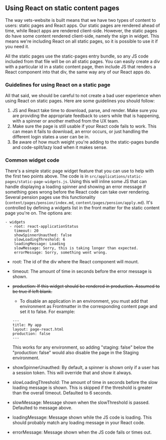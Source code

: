 ## Using React on static content pages

The way vets-website is built means that we have two types of content to users: static pages and React apps. Our static pages are rendered ahead of time, while React apps are rendered client-side. However, the static pages do have some content rendered client-side, namely the sign in widget. This means we're including React on all static pages, so it is possible to use it if you need it.

All the static pages use the static-pages entry bundle, so any JS code included from that file will be on all static pages. You can easily create a div with a particular id in a static content page, then include JS that renders a React component into that div, the same way any of our React apps do.

### Guidelines for using React on a static page

All that said, we should be careful to not create a bad user experience when using React on static pages. Here are some guidelines you should follow:

1. JS and React take time to download, parse, and render. Make sure you are providing the appropriate feedback to users while that is happening, with a spinner or another method from the UX team.
2. Make sure the page is still usable if your React code fails to work. This can mean it fails to download, an error occurs, or just handling the different login states a user can be in.
3. Be aware of how much weight you're adding to the static-pages bundle and code-split/lazy load when it makes sense.

### Common widget code

There's a simple static page widget feature that you can use to help with the first two points above. The code is in `src/applications/static-pages/static-page-widgets.js`. Using this will inline some JS that can handle displaying a loading spinner and showing an error message if something goes wrong before the React code can take over rendering. Several pension pages use this functionality (`content/pages/pension/index.md`, `content/pages/pension/apply.md`). It's controlled by defining a widgets list in the front matter for the static content page you're on. The options are:

```
- widgets
  - root: react-applicationStatus
    timeout: 20
    showSpinnerUnauthed: false
    slowLoadingThreshold: 6
    loadingMessage: Loading
    slowMessage: Sorry, this is taking longer than expected.
    errorMessage: Sorry, something went wrong.
```

- root: The id of the div where the React component will mount.
- timeout: The amount of time in seconds before the error message is shown.
- ~~production: If this widget should be rendered in production. Assumed to be true if left blank.~~
    - To disable an application in an environment, you must add that environment as Frontmatter in the corresponding content page and set it to false. For example:

    ````
    ---
    title: My app
    layout: page-react.html
    production: false
    ---
    ````
    This works for any environment, so adding "staging: false" below the "production: false"  would also disable the page in the Staging environment.
- showSpinnerUnauthed: By default, a spinner is shown only if a user has a session token. This will override that and show it always.
- slowLoadingThreshold: The amount of time in seconds before the slow loading message is shown. This is skipped if the threshold is greater than the overall timeout. Defaulted to 6 seconds.
- slowMessage: Message shown when the slowThreshold is passed. Defaulted to message above.
- loadingMessage: Message shown while the JS code is loading. This should probably match any loading message in your React code.
- errorMessage: Message shown when the JS code fails or times out.
